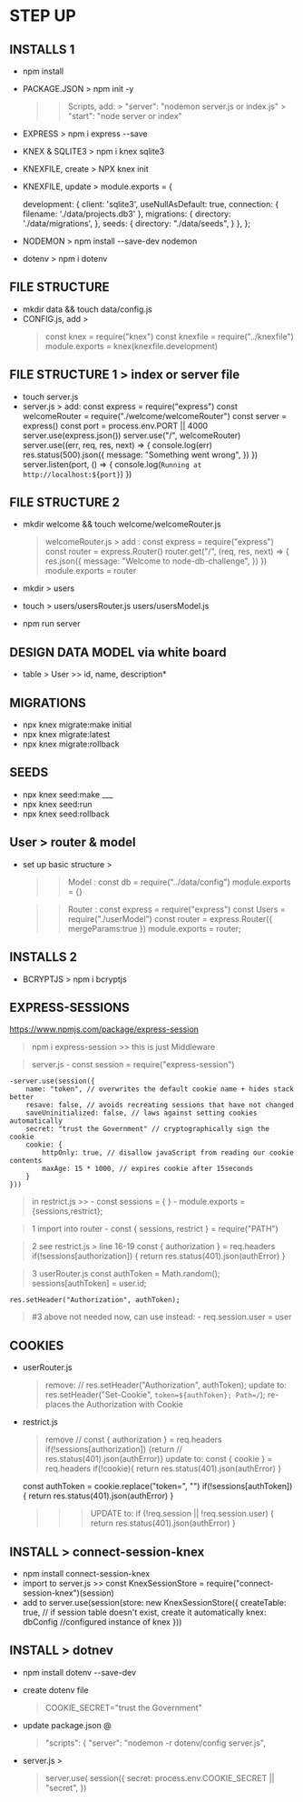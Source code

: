 # STEP UP 

## INSTALLS 1
- npm install
- PACKAGE.JSON > npm init -y 
    >> Scripts, add:
        > "server": "nodemon server.js or index.js"
        > "start": "node server or index"
- EXPRESS > npm i express --save
- KNEX & SQLITE3 > npm i knex sqlite3
- KNEXFILE, create > NPX knex init 
- KNEXFILE, update > 
module.exports = {

  development: {
    client: 'sqlite3',
    useNullAsDefault: true,
    connection: {
      filename: './data/projects.db3'
    },
    migrations: {
      directory: './data/migrations',
    },
    seeds: {
      directory: "./data/seeds",
    }
  },
};
       
- NODEMON > npm install --save-dev nodemon
- dotenv > npm i dotenv

## FILE STRUCTURE
- mkdir data && touch data/config.js
- CONFIG.js, add > 
    > const knex = require("knex")
    const knexfile = require("../knexfile")
    module.exports = knex(knexfile.development)

## FILE STRUCTURE 1 > index or server file
- touch server.js
- server.js > add: 
    const express = require("express")
    const welcomeRouter = require("./welcome/welcomeRouter")
    const server = express()
    const port = process.env.PORT || 4000
    server.use(express.json())
    server.use("/", welcomeRouter)
    server.use((err, req, res, next) => {
        console.log(err)
        res.status(500).json({
            message: "Something went wrong",
        })
    })
    server.listen(port, () => {
        console.log(`Running at http://localhost:${port}`)
    })

## FILE STRUCTURE 2
- mkdir welcome && touch welcome/welcomeRouter.js
    > welcomeRouter.js > add : 
        const express = require("express")
        const router = express.Router()
        router.get("/", (req, res, next) => {
            res.json({
                message: "Welcome to node-db-challenge",
            })
        })
        module.exports = router

- mkdir >  users
- touch > 
    users/usersRouter.js 
    users/usersModel.js 
    
- npm run server

## DESIGN DATA MODEL via white board

- table > User >> id, name, description\*

## MIGRATIONS

- npx knex migrate:make initial
- npx knex migrate:latest
- npx knex migrate:rollback

## SEEDS

- npx knex seed:make ___
- npx knex seed:run
- npx knex seed:rollback

## User > router & model
- set up basic structure > 
    >> Model : 
        const db = require("../data/config")
        module.exports = {}

    >> Router :
        const express = require("express")
        const Users = require("./userModel")
        const router = express.Router({
        mergeParams:true
        })
        module.exports = router;

## INSTALLS 2
- BCRYPTJS > npm i bcryptjs

## EXPRESS-SESSIONS
https://www.npmjs.com/package/express-session

> npm i express-session
    >> this is just Middleware

> server.js
    - const session = require("express-session")

    -server.use(session({
        name: "token", // overwrites the default cookie name + hides stack better
        resave: false, // avoids recreating sessions that have not changed
        saveUninitialized: false, // laws against setting cookies automatically 
        secret: "trust the Government" // cryptographically sign the cookie
        cookie: {
            httpOnly: true, // disallow javaScript from reading our cookie contents
            maxAge: 15 * 1000, // expires cookie after 15seconds
        }
    }))


> in restrict.js >> 
    - const sessions = { }
    - module.exports = {sessions,restrict};

> 1 import into router 
    - const { sessions, restrict } = require("PATH")

> 2 see restrict.js > line 16-19
    const { authorization } = req.headers
      if(!sessions[authorization]) {
        return res.status(401).json(authError)
      }

> 3 userRouter.js
    const authToken = Math.random();
    sessions[authToken] = user.id;

    res.setHeader("Authorization", authToken);


> #3 above not needed now, can use instead: 
    - req.session.user = user

## COOKIES
- userRouter.js
   > remove: // res.setHeader("Authorization", authToken);
   > update to:  res.setHeader("Set-Cookie", `token=${authToken}; Path=/`);
   > re-places the Authorization with Cookie

- restrict.js
    > remove // const { authorization } = req.headers if(!sessions[authorization]) {return          // res.status(401).json(authError)}
    > update to: 
    const { cookie } = req.headers
      if(!cookie){
        return res.status(401).json(authError)
      }

    const authToken = cookie.replace("token=", "")
      if(!sessions[authToken]){
        return res.status(401).json(authError)
      }
    
    >>> UPDATE to:
        if (!req.session || !req.session.user) {
        return res.status(401).json(authError)
      }

## INSTALL > connect-session-knex
- npm install connect-session-knex
- import to server.js >> 
    const KnexSessionStore = require("connect-session-knex")(session)
- add to server.use(session(store: new KnexSessionStore({
      createTable: true, // if session table doesn't exist, create it automatically
      knex: dbConfig //configured instance of knex
    }))

## INSTALL > dotnev
- npm install dotenv --save-dev
- create dotenv file
    > COOKIE_SECRET="trust the Government"

- update package.json @ 
    > "scripts": {
    "server": "nodemon -r dotenv/config server.js",

- server.js >
    > server.use(
  session({
    secret: process.env.COOKIE_SECRET || "secret", 
    })